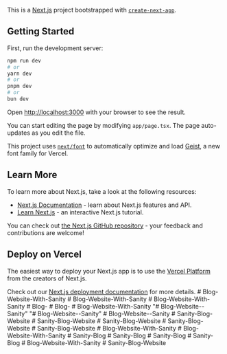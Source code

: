This is a [Next.js](https://nextjs.org) project bootstrapped with [`create-next-app`](https://nextjs.org/docs/app/api-reference/cli/create-next-app).

## Getting Started

First, run the development server:

```bash
npm run dev
# or
yarn dev
# or
pnpm dev
# or
bun dev
```

Open [http://localhost:3000](http://localhost:3000) with your browser to see the result.

You can start editing the page by modifying `app/page.tsx`. The page auto-updates as you edit the file.

This project uses [`next/font`](https://nextjs.org/docs/app/building-your-application/optimizing/fonts) to automatically optimize and load [Geist](https://vercel.com/font), a new font family for Vercel.

## Learn More

To learn more about Next.js, take a look at the following resources:

- [Next.js Documentation](https://nextjs.org/docs) - learn about Next.js features and API.
- [Learn Next.js](https://nextjs.org/learn) - an interactive Next.js tutorial.

You can check out [the Next.js GitHub repository](https://github.com/vercel/next.js) - your feedback and contributions are welcome!

## Deploy on Vercel

The easiest way to deploy your Next.js app is to use the [Vercel Platform](https://vercel.com/new?utm_medium=default-template&filter=next.js&utm_source=create-next-app&utm_campaign=create-next-app-readme) from the creators of Next.js.

Check out our [Next.js deployment documentation](https://nextjs.org/docs/app/building-your-application/deploying) for more details.
#   B l o g - W e b s i t e - W i t h - S a n i t y  
 #   B l o g - W e b s i t e - W i t h - S a n i t y  
 #   B l o g - W e b s i t e - W i t h - S a n i t y  
 #   B l o g -  
 #   B l o g -  
 #   B l o g - W e b s i t e - W i t h - S a n i t y  
 "# Blog-Website--Sanity" 
"# Blog-Website--Sanity" 
#   B l o g - W e b s i t e - - S a n i t y  
 #   S a n i t y - B l o g - W e b s i t e  
 #   S a n i t y - B l o g - W e b s i t e  
 #   S a n i t y - B l o g - W e b s i t e  
 #   S a n i t y - B l o g - W e b s i t e  
 #   S a n i t y - B l o g - W e b s i t e  
 #   B l o g - W e b s i t e - W i t h - S a n i t y  
 #   B l o g - W e b s i t e - W i t h - S a n i t y  
 #   S a n i t y - B l o g  
 #   S a n i t y - B l o g  
 #   S a n i t y - B l o g  
 #   S a n i t y - B l o g  
 #   B l o g - W e b s i t e - W i t h - S a n i t y  
 #   S a n i t y - B l o g - W e b s i t e  
 